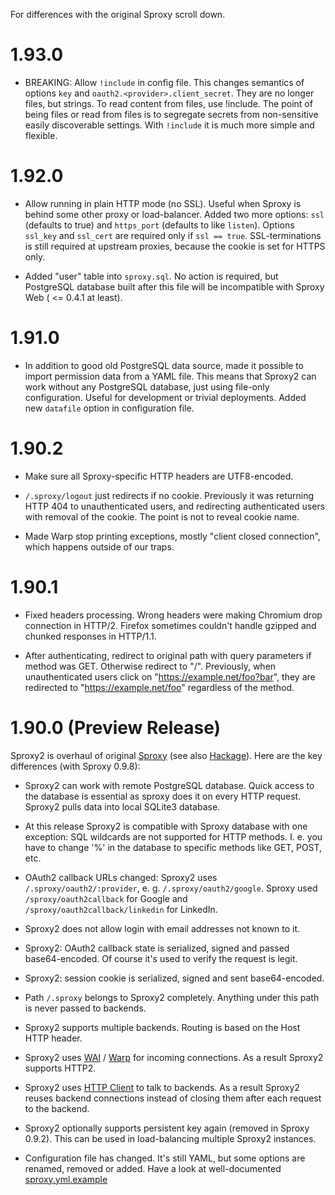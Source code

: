 For differences with the original Sproxy scroll down.

1.93.0
======

  * BREAKING: Allow `!include` in config file.
    This changes semantics of options `key` and `oauth2.<provider>.client_secret`.
    They are no longer files, but strings.  To read content from files, use
    !include.  The point of being files or read from files is to segregate secrets
    from non-sensitive easily discoverable settings.  With `!include` it is much more
    simple and flexible.


1.92.0
======

  * Allow running in plain HTTP mode (no SSL). Useful when Sproxy is behind some
    other proxy or load-balancer. Added two more options: `ssl` (defaults to true)
    and `https_port` (defaults to like `listen`). Options `ssl_key` and `ssl_cert`
    are required only if `ssl == true`. SSL-terminations is still required at upstream
    proxies, because the cookie is set for HTTPS only.

  * Added "user" table into `sproxy.sql`. No action is required, but PostgreSQL database
    built after this file will be incompatible with Sproxy Web ( <= 0.4.1 at least).


1.91.0
======

  * In addition to good old PostgreSQL data source, made it possible
    to import permission data from a YAML file. This means that Sproxy2
    can work without any PostgreSQL database, just using file-only configuration.
    Useful for development or trivial deployments. Added new `datafile` option
    in configuration file.


1.90.2
======

  * Make sure all Sproxy-specific HTTP headers are UTF8-encoded.

  * `/.sproxy/logout` just redirects if no cookie. Previously
    it was returning HTTP 404 to unauthenticated users, and redirecting
    authenticated users with removal of the cookie. The point is not to
    reveal cookie name.

  * Made Warp stop printing exceptions, mostly "client closed connection",
    which happens outside of our traps.


1.90.1
======

  * Fixed headers processing. Wrong headers were making Chromium drop connection in HTTP/2.
    Firefox sometimes couldn't handle gzipped and chunked responses in HTTP/1.1.

  * After authenticating, redirect to original path with query parameters if
    method was GET.  Otherwise redirect to "/". Previously, when unauthenticated
    users click on "https://example.net/foo?bar", they are redirected to
    "https://example.net/foo" regardless of the method.



1.90.0 (Preview Release)
========================

Sproxy2 is overhaul of original [Sproxy](https://github.com/zalora/sproxy)
(see also [Hackage](https://hackage.haskell.org/package/sproxy)).
Here are the key differences (with Sproxy 0.9.8):

  * Sproxy2 can work with remote PostgreSQL database. Quick access to the database is essential
    as sproxy does it on every HTTP request. Sproxy2 pulls data into local SQLite3 database.

  * At this release Sproxy2 is compatible with Sproxy database with one exception:
    SQL wildcards are not supported for HTTP methods. I. e. you have to change '%' in
    the database to specific methods like GET, POST, etc.

  * OAuth2 callback URLs changed: Sproxy2 uses `/.sproxy/oauth2/:provider`,
    e. g. `/.sproxy/oauth2/google`. Sproxy used `/sproxy/oauth2callback` for Google
    and `/sproxy/oauth2callback/linkedin` for LinkedIn.

  * Sproxy2 does not allow login with email addresses not known to it.

  * Sproxy2: OAuth2 callback state is serialized, signed and passed base64-encoded.
    Of course it's used to verify the request is legit.

  * Sproxy2: session cookie is serialized, signed and sent base64-encoded.

  * Path `/.sproxy` belongs to Sproxy2 completely. Anything under this path is never passed to backends.

  * Sproxy2 supports multiple backends. Routing is based on the Host HTTP header.

  * Sproxy2 uses [WAI](https://hackage.haskell.org/package/wai) / [Warp](https://hackage.haskell.org/package/warp)
    for incoming connections. As a result Sproxy2 supports HTTP2.

  * Sproxy2 uses [HTTP Client](https://hackage.haskell.org/package/http-client) to talk to backends.
    As a result Sproxy2 reuses backend connections instead of closing them after each request to the backend.

  * Sproxy2 optionally supports persistent key again (removed in Sproxy 0.9.2).
    This can be used in load-balancing multiple Sproxy2 instances.

  * Configuration file has changed. It's still YAML, but some options are renamed, removed or added.
    Have a look at well-documented [sproxy.yml.example](./sproxy.yml.example)

